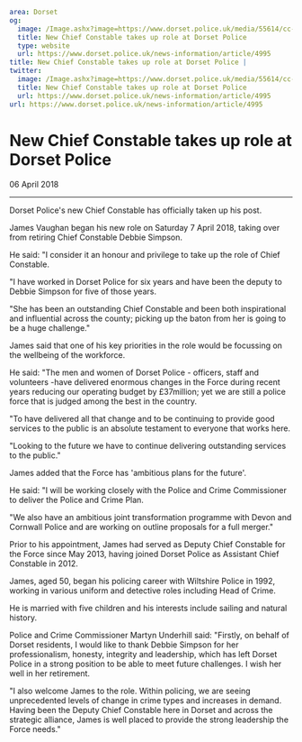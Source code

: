 ```yaml
area: Dorset
og:
  image: /Image.ashx?image=https://www.dorset.police.uk/media/55614/cc-james-vaughan.jpg&amp;amp;width=150
  title: New Chief Constable takes up role at Dorset Police
  type: website
  url: https://www.dorset.police.uk/news-information/article/4995
title: New Chief Constable takes up role at Dorset Police |
twitter:
  image: /Image.ashx?image=https://www.dorset.police.uk/media/55614/cc-james-vaughan.jpg&amp;amp;width=150
  title: New Chief Constable takes up role at Dorset Police
  url: https://www.dorset.police.uk/news-information/article/4995
url: https://www.dorset.police.uk/news-information/article/4995
```

# New Chief Constable takes up role at Dorset Police

06 April 2018

* * *

Dorset Police's new Chief Constable has officially taken up his post.

James Vaughan began his new role on Saturday 7 April 2018, taking over from retiring Chief Constable Debbie Simpson.

He said: "I consider it an honour and privilege to take up the role of Chief Constable.

"I have worked in Dorset Police for six years and have been the deputy to Debbie Simpson for five of those years.

"She has been an outstanding Chief Constable and been both inspirational and influential across the county; picking up the baton from her is going to be a huge challenge."

James said that one of his key priorities in the role would be focussing on the wellbeing of the workforce.

He said: "The men and women of Dorset Police - officers, staff and volunteers -have delivered enormous changes in the Force during recent years reducing our operating budget by £37million; yet we are still a police force that is judged among the best in the country.

"To have delivered all that change and to be continuing to provide good services to the public is an absolute testament to everyone that works here.

"Looking to the future we have to continue delivering outstanding services to the public."

James added that the Force has 'ambitious plans for the future'.

He said: "I will be working closely with the Police and Crime Commissioner to deliver the Police and Crime Plan.

"We also have an ambitious joint transformation programme with Devon and Cornwall Police and are working on outline proposals for a full merger."

Prior to his appointment, James had served as Deputy Chief Constable for the Force since May 2013, having joined Dorset Police as Assistant Chief Constable in 2012.

James, aged 50, began his policing career with Wiltshire Police in 1992, working in various uniform and detective roles including Head of Crime.

He is married with five children and his interests include sailing and natural history.

Police and Crime Commissioner Martyn Underhill said: "Firstly, on behalf of Dorset residents, I would like to thank Debbie Simpson for her professionalism, honesty, integrity and leadership, which has left Dorset Police in a strong position to be able to meet future challenges. I wish her well in her retirement.

"I also welcome James to the role. Within policing, we are seeing unprecedented levels of change in crime types and increases in demand. Having been the Deputy Chief Constable here in Dorset and across the strategic alliance, James is well placed to provide the strong leadership the Force needs."
